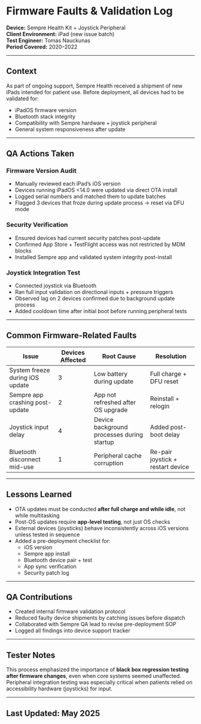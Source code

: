 # Firmware Faults & Validation Log  
**Device:** Sempre Health Kit + Joystick Peripheral  
**Client Environment:** iPad (new issue batch)  
**Test Engineer:** Tomas Nauckunas  
**Period Covered:** 2020–2022

---

## Context

As part of ongoing support, Sempre Health received a shipment of new iPads intended for patient use. Before deployment, all devices had to be validated for:

- iPadOS firmware version  
- Bluetooth stack integrity  
- Compatibility with Sempre hardware + joystick peripheral  
- General system responsiveness after update

---

## QA Actions Taken

### Firmware Version Audit  
- Manually reviewed each iPad’s iOS version  
- Devices running iPadOS <14.0 were updated via direct OTA install  
- Logged serial numbers and matched them to update batches  
- Flagged 3 devices that froze during update process → reset via DFU mode

### Security Verification  
- Ensured devices had current security patches post-update  
- Confirmed App Store + TestFlight access was not restricted by MDM blocks  
- Installed Sempre app and validated system integrity post-install

### Joystick Integration Test  
- Connected joystick via Bluetooth  
- Ran full input validation on directional inputs + pressure triggers  
- Observed lag on 2 devices confirmed due to background update process  
- Added cooldown time after initial boot before running peripheral tests

---

## Common Firmware-Related Faults

| Issue | Devices Affected | Root Cause | Resolution |
|-------|------------------|------------|------------|
| System freeze during iOS update | 3 | Low battery during update | Full charge + DFU reset |
| Sempre app crashing post-update | 2 | App not refreshed after OS upgrade | Reinstall + relogin |
| Joystick input delay | 4 | Device background processes during startup | Added post-boot delay |
| Bluetooth disconnect mid-use | 1 | Peripheral cache corruption | Re-pair joystick + restart device |

---

## Lessons Learned

- OTA updates must be conducted **after full charge and while idle**, not while multitasking  
- Post-OS updates require **app-level testing**, not just OS checks  
- External devices (joysticks) behave inconsistently across iOS versions unless tested in sequence  
- Added a pre-deployment checklist for:
  - iOS version  
  - Sempre app install  
  - Bluetooth device pair + test  
  - App sync verification  
  - Security patch log

---

## QA Contributions

- Created internal firmware validation protocol  
- Reduced faulty device shipments by catching issues before dispatch  
- Collaborated with Sempre QA lead to revise pre-deployment SOP  
- Logged all findings into device support tracker

---

## Tester Notes

This process emphasized the importance of **black box regression testing after firmware changes**, even when core systems seemed unaffected. Peripheral integration testing was especially critical when patients relied on accessibility hardware (joysticks) for input.

---

## Last Updated: May 2025

